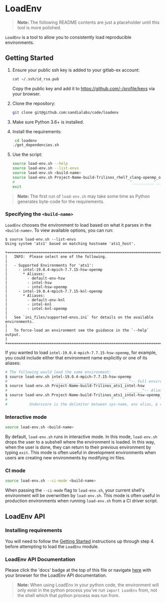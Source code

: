 # LoadEnv

> **Note:**  The following README contents are just a placeholder until this
> tool is more polished.

`LoadEnv` is a tool to allow you to consistently load reproducible
environments.

## Getting Started

1. Ensure your public ssh key is added to your gitlab-ex account:
   ```bash
   cat ~/.ssh/id_rsa.pub
   ```
   Copy the public key and add it to
   https://github.com/-/profile/keys via your browser.

2. Clone the repository:
   ```bash
   git clone git@github.com:sandialabs/code/loadenv
   ```

3. Make sure Python 3.6+ is installed.

4. Install the requirements:
   ```bash
    cd loadenv
   ./get_dependencies.sh
   ```

5. Use the script:
   ```bash
   source load-env.sh --help
   source load-env.sh --list-envs
   source load-env.sh <build-name>
   source load-env.sh Project-Name-build-Trilinos_rhel7_clang-openmp_opt_static # e.g.
   #                                                    ^__________^___ environment alias
   exit
   ```

> **Note:**  The first run of `load-env.sh` may take some time as Python
> generates byte-code for the requirements.

### Specifying the `<build-name>`

`LoadEnv` chooses the environment to load based on what it parses in the `<build-name>`.
To view available options, you can run:
```
$ source load-env.sh --list-envs
Using system 'ats1' based on matching hostname 'ats1_host'.

+==============================================================================+
|   INFO:  Please select one of the following.
|
|   - Supported Environments for 'ats1':
|     - intel-19.0.4-mpich-7.7.15-hsw-openmp
|       * Aliases:
|         - default-env-hsw
|         - intel-hsw
|         - intel-hsw-openmp
|     - intel-19.0.4-mpich-7.7.15-knl-openmp
|       * Aliases:
|         - default-env-knl
|         - intel-knl
|         - intel-knl-openmp
|
|   See `ini_files/supported-envs.ini` for details on the available environments.
|
|   To force-load an environment see the guidance in the `--help` output.
|
+==============================================================================+
```

If you wanted to load `intel-19.0.4-mpich-7.7.15-hsw-openmp`, for example, you could
include either that environment name explicitly or one of its aliases:
```bash
# The following would load the same environment:
$ source load-env.sh intel-19.0.4-mpich-7.7.15-hsw-openmp
#                    ^__________________________________^-- Full environment name
$ source load-env.sh Project-Name-build-Trilinos_ats1_intel-hsw
#                                                     ^_______^-- Alias
$ source load-env.sh Project-Name-build-Trilinos_ats1_intel-hsw-openmp_debug_static
#                                               ^    ^                ^     ^
#          Underscore is the delimiter between sys-name, env alias, & config flags
```

### Interactive mode
```bash
source load-env.sh <build-name>
```

By default, `load-env.sh` runs in interactive mode. In this mode, `load-env.sh` drops the user
to a subshell where the environment is loaded. In this way, when the user is done, they can
return to their previous environment by typing `exit`. This mode is often useful in development
environments when users are creating new environments by modifying ini files.

### CI mode
```bash
source load-env.sh --ci-mode <build-name>
```

When passing the `--ci-mode` flag to `load-env.sh`, your current shell's environment will be
overwritten by `load-env.sh`. This mode is often useful in production environments when running
`load-env.sh` from a CI driver script.


## LoadEnv API

### Installing requirements
You will need to follow the [Getting Started](https://github.com/sandialabs/loadenv#getting-started)
instructions up through step 4. before attempting to load the `LoadEnv` module.

### LoadEnv API Documentation
Please click the 'docs' badge at the top of this file or navigate [here](http://localhost:8080/LoadEnv/doc/index.html)
 with your browser for the LoadEnv API documentation.

> **Note:** When using LoadEnv in your python code, the environment will only
exist in the python process you've run `import LoadEnv` from, not the shell which that
python process was run from.

